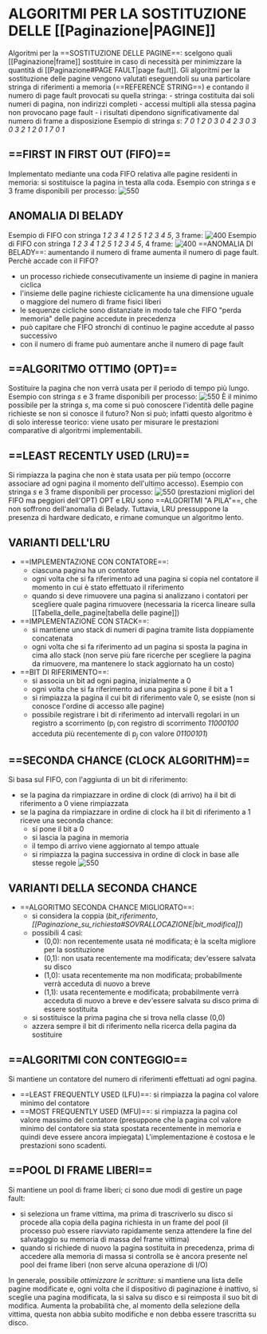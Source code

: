 # ALGORITMI PER LA SOSTITUZIONE DELLE [[Paginazione|PAGINE]]
Algoritmi per la ==SOSTITUZIONE DELLE PAGINE==: scelgono quali [[Paginazione|frame]] sostituire in caso di necessità per minimizzare la quantità di [[Paginazione#PAGE FAULT|page fault]].
Gli algoritmi per la sostituzione delle pagine vengono valutati eseguendoli su una particolare stringa di riferimenti a memoria (==REFERENCE STRING==) e contando il numero di page fault provocati su quella stringa:
	- stringa costituita dai soli numeri di pagina, non indirizzi completi
	- accessi multipli alla stessa pagina non provocano page fault
	- i risultati dipendono significativamente dal numero di frame a disposizione
Esempio di stringa _s_: _7 0 1 2 0 3 0 4 2 3 0 3 0 3 2 1 2 0 1 7 0 1_

## ==FIRST IN FIRST OUT (FIFO)==
Implementato mediante una coda FIFO relativa alle pagine residenti in memoria: si sostituisce la pagina in testa alla coda.
Esempio con stringa _s_ e 3 frame disponibili per processo:
![550](fifo.png)

## ANOMALIA DI BELADY
Esempio di FIFO con stringa _1 2 3 4 1 2 5 1 2 3 4 5_, 3 frame:
![400](belady1.png)
Esempio di FIFO con stringa _1 2 3 4 1 2 5 1 2 3 4 5_, 4 frame:
![400](belady2.png)
==ANOMALIA DI BELADY==: aumentando il numero di frame aumenta il numero di page fault.
Perchè accade con il FIFO?
- un processo richiede consecutivamente un insieme di pagine in maniera ciclica
- l'insieme delle pagine richieste ciclicamente ha una dimensione uguale o maggiore del numero di frame fisici liberi
- le sequenze cicliche sono distanziate in modo tale che FIFO "perda memoria" delle pagine accedute in precedenza
- può capitare che FIFO stronchi di continuo le pagine accedute al passo successivo
- con il numero di frame può aumentare anche il numero di page fault

## ==ALGORITMO OTTIMO (OPT)==
Sostituire la pagina che non verrà usata per il periodo di tempo più lungo.
Esempio con stringa _s_ e 3 frame disponibili per processo:
![550](opt.png)
È il minimo possibile per la stringa _s_, ma come si può conoscere l'identità delle pagine richieste se non si conosce il futuro?
Non si può; infatti questo algoritmo è di solo interesse teorico: viene usato per misurare le prestazioni comparative di algoritrmi implementabili.

## ==LEAST RECENTLY USED (LRU)==
Si rimpiazza la pagina che non è stata usata per più tempo (occorre associare ad ogni pagina il momento dell'ultimo accesso).
Esempio con stringa _s_ e 3 frame disponibili per processo:
![550](lru.png)
(prestazioni migliori del FIFO ma peggiori dell'OPT)
OPT e LRU sono ==ALGORITMI "A PILA"==, che non soffrono dell'anomalia di Belady. Tuttavia, LRU pressuppone la presenza di hardware dedicato, e rimane comunque un algoritmo lento.

## VARIANTI DELL'LRU
- ==IMPLEMENTAZIONE CON CONTATORE==:
	- ciascuna pagina ha un contatore
	- ogni volta che si fa riferimento ad una pagina si copia nel contatore il momento in cui è stato effettuato il riferimento
	- quando si deve rimuovere una pagina si analizzano i contatori per scegliere quale pagina rimuovere (necessaria la ricerca lineare sulla [[Tabella_delle_pagine|tabella delle pagine]])
- ==IMPLEMENTAZIONE CON STACK==:
	- si mantiene uno stack di numeri di pagina tramite lista doppiamente concatenata
	- ogni volta che si fa riferimento ad un pagina si sposta la pagina in cima allo stack (non serve più fare ricerche per scegliere la pagina da rimuovere, ma mantenere lo stack aggiornato ha un costo)
- ==BIT DI RIFERIMENTO==:
	- si associa un bit ad ogni pagina, inizialmente a 0
	- ogni volta che si fa riferimento ad una pagina si pone il bit a 1
	- si rimpiazza la pagina il cui bit di riferimento vale 0, se esiste (non si conosce l'ordine di accesso alle pagine)
	- possibile registrare i bit di riferimento ad intervalli regolari in un registro a scorrimento ($\mathrm{p}_{i}$ con registro di scorrimento _11000100_ acceduta più recentemente di $\mathrm{p}_{j}$ con valore _01100101_)

## ==SECONDA CHANCE (CLOCK ALGORITHM)==
Si basa sul FIFO, con l'aggiunta di un bit di riferimento:
- se la pagina da rimpiazzare in ordine di clock (di arrivo) ha il bit di riferimento a 0 viene rimpiazzata
- se la pagina da rimpiazzare in ordine di clock ha il bit di riferimento a 1 riceve una seconda chance:
	- si pone il bit a 0
	- si lascia la pagina in memoria
	- il tempo di arrivo viene aggiornato al tempo attuale
	- si rimpiazza la pagina successiva in ordine di clock in base alle stesse regole
![550](clock.png)

## VARIANTI DELLA SECONDA CHANCE
- ==ALGORITMO SECONDA CHANCE MIGLIORATO==:
	- si considera la coppia (_bit_riferimento_, _[[Paginazione_su_richiesta#SOVRALLOCAZIONE|bit_modifica]]_)
	- possibili 4 casi:
		- (0,0): non recentemente usata né modificata; è la scelta migliore per la sostituzione
		- (0,1): non usata recentemente ma modificata; dev'essere salvata su disco
		- (1,0): usata recentemente ma non modificata; probabilmente verrà acceduta di nuovo a breve
		- (1,1): usata recentemente e modificata; probabilmente verrà acceduta di nuovo a breve e dev'essere salvata su disco prima di essere sostituita
	- si sostituisce la prima pagina che si trova nella classe (0,0)
	- azzera sempre il bit di riferimento nella ricerca della pagina da sostituire

## ==ALGORITMI CON CONTEGGIO==
Si mantiene un contatore del numero di riferimenti effettuati ad ogni pagina.
- ==LEAST FREQUENTLY USED (LFU)==: si rimpiazza la pagina col valore minimo del contatore
- ==MOST FREQUENTLY USED (MFU)==: si rimpiazza la pagina col valore massimo del contatore (presuppone che la pagina col valore minimo del contatore sia stata spostata recentemente in memoria e quindi deve essere ancora impiegata)
L'implementazione è costosa e le prestazioni sono scadenti.

## ==POOL DI FRAME LIBERI==
Si mantiene un pool di frame liberi; ci sono due modi di gestire un page fault:
- si seleziona un frame vittima, ma prima di trascriverlo su disco si procede alla copia della pagina richiesta in un frame del pool (il processo può essere riavviato rapidamente senza attendere la fine del salvataggio su memoria di massa del frame vittima)
- quando si richiede di nuovo la pagina sostituita in precedenza, prima di accedere alla memoria di massa si controlla se è ancora presente nel pool dei frame liberi (non serve alcuna operazione di I/O)

In generale, possibile _ottimizzare le scritture_: si mantiene una lista delle pagine modificate e, ogni volta che il dispositivo di paginazione è inattivo, si sceglie una pagina modificata, la si salva su disco e si reimposta il suo bit di modifica. Aumenta la probabilità che, al momento della selezione della vittima, questa non abbia subito modifiche e non debba essere trascritta su disco.